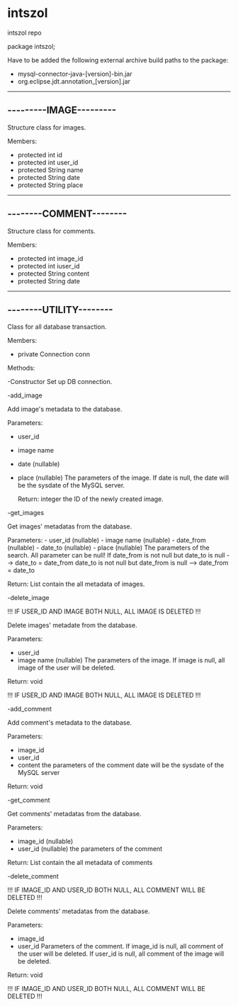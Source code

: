 # intszol
intszol repo


package intszol;

Have to be added the following external archive build paths to the package:
- mysql-connector-java-[version]-bin.jar
- org.eclipse.jdt.annotation_[version].jar

-----------------------
---------IMAGE---------
-----------------------
Structure class for images.

Members:
- protected int id
- protected int user_id
- protected String name
- protected String date
- protected String place

-----------------------
--------COMMENT--------
-----------------------
Structure class for comments.

Members:
- protected int image_id
- protected int iuser_id
- protected String content
- protected String date
	
-----------------------
--------UTILITY--------
-----------------------
Class for all database transaction.

Members:
- private Connection conn

Methods:

-Constructor
  Set up DB connection.




-add_image

  Add image's metadata to the database.

  Parameters:
- user_id
- image name
- date (nullable)
- place (nullable)
    The parameters of the image.
    If date is null, the date will be the sysdate of the MySQL server.

  Return:
    integer
      the ID of the newly created image.




-get_images

  Get images' metadatas from the database.

  Parameters:
    - user_id (nullable)
    - image name (nullable)
    - date_from (nullable)
    - date_to (nullable)
    - place (nullable)
  The parameters of the search.
  All parameter can be null!
  If date_from is not null but date_to is null
  --> date_to = date_from
  date_to is not null but date_from is null
  --> date_from = date_to	

  Return:
    List<image> 
      contain the all metadata of images. 




-delete_image

  !!! IF USER_ID AND IMAGE BOTH NULL, ALL IMAGE IS DELETED !!!
  
  Delete images' metadate from the database.

  Parameters:
  - user_id
  - image name (nullable)
  The parameters of the image.
  If image is null, all image of the user will be deleted.

  Return:
    void

  !!! IF USER_ID AND IMAGE BOTH NULL, ALL IMAGE IS DELETED !!!
 
 
  
  
-add_comment

  Add comment's metadata to the database.

  Parameters:
  - image_id
  - user_id
  - content
  the parameters of the comment
  date will be the sysdate of the MySQL server

  Return:
    void




-get_comment

  Get comments' metadatas from the database.

  Parameters:
  - image_id (nullable)
  - user_id (nullable)
  the parameters of the comment

  Return:
    List<comment>
      contain the all metadata of comments




-delete_comment
 
  !!! IF IMAGE_ID AND USER_ID BOTH NULL, ALL COMMENT WILL BE DELETED !!!
  
  Delete comments' metadatas from the database.

  Parameters:
  - image_id
  - user_id
  Parameters of the comment.
  If image_id is null, all comment of the user will be deleted.
  If user_id is null, all comment of the image will be deleted.


  Return:
    void

  !!! IF IMAGE_ID AND USER_ID BOTH NULL, ALL COMMENT WILL BE DELETED !!!
